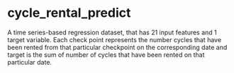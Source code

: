 # cycle_rental_predict

A time series-based regression dataset, that has 21 input features and 1 target variable. Each 
check point represents the number cycles that have been rented from that particular 
checkpoint on the corresponding date and target is the sum of number of cycles that have 
been rented on that particular date.
